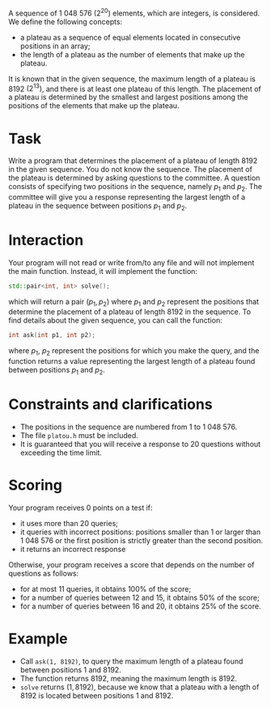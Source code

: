 
A sequence of $1 \ 048 \ 576$ $(2^{20})$ elements, which are integers, is considered. We define the following concepts:
- a plateau as a sequence of equal elements located in consecutive positions in an array;
- the length of a plateau as the number of elements that make up the plateau.

It is known that in the given sequence, the maximum length of a plateau is $8192$ $(2^{13})$, and there is at least one plateau of this length. The placement of a plateau is determined by the smallest and largest positions among the positions of the elements that make up the plateau.

# Task

Write a program that determines the placement of a plateau of length $8192$ in the given sequence. You do not know the sequence. The placement of the plateau is determined by asking questions to the committee. A question consists of specifying two positions in the sequence, namely $p_1$ and $p_2$. The committee will give you a response representing the largest length of a plateau in the sequence between positions $p_1$ and $p_2$.

# Interaction

Your program will not read or write from/to any file and will not implement the main function. Instead, it will implement the function:
```cpp
std::pair<int, int> solve();
```
which will return a pair $(p_1, p_2)$ where $p_1$ and $p_2$ represent the positions that determine the placement of a plateau of length $8192$ in the sequence. To find details about the given sequence, you can call the function:
```cpp
int ask(int p1, int p2);
```
where $p_1$, $p_2$ represent the positions for which you make the query, and the function returns a value representing the largest length of a plateau found between positions $p_1$ and $p_2$.

# Constraints and clarifications

* The positions in the sequence are numbered from $1$ to $1 \ 048 \ 576$.
* The file `platou.h` must be included.
* It is guaranteed that you will receive a response to $20$ questions without exceeding the time limit.

# Scoring
Your program receives $0$ points on a test if:
- it uses more than $20$ queries;
- it queries with incorrect positions: positions smaller than $1$ or larger than $1 \ 048 \ 576$ or the first position is strictly greater than the second position.
- it returns an incorrect response

Otherwise, your program receives a score that depends on the number of questions as follows:
- for at most $11$ queries, it obtains $100\%$ of the score;
- for a number of queries between $12$ and $15$, it obtains $50\%$ of the score;
- for a number of queries between $16$ and $20$, it obtains $25\%$ of the score.

# Example
* Call `ask(1, 8192)`, to query the maximum length of a plateau found between positions $1$ and $8192$.
* The function returns $8192$, meaning the maximum length is $8192$.
* `solve` returns $(1, 8192)$, because we know that a plateau with a length of $8192$ is located between positions $1$ and $8192$.
